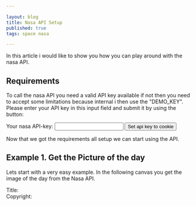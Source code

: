 ```yaml
---

layout: blog
title: Nasa API Setup
published: true
tags: space nasa

---
```


In this article i would like to show you how you can play around with the nasa API.

## Requirements

To call the nasa API you need a valid API key available if not then you need to accept some limitations because internal i then use the "DEMO_KEY".
Please enter your API key in this input field and submit it by using the button:
<div>
    <script>
    function setAPItoCookie(e) {
        let form = new FormData(e.target);
        let apikey = form.get("apikey");
        console.log(apikey)
    }
    </script>
    <form onsubmit="setAPItoCookie(event)">
        <label for="apikey">Your nasa API-key:</label>
        <input type="text" id="apikey" name="apikey">
        <input type="submit" value="Set api key to cookie">
    </form>
</div>

Now that we got the requirements all setup we can start using the API.

## Example 1. Get the Picture of the day

Lets start with a very easy example.
In the following canvas you get the image of the day from the Nasa API.


<div>
    <img id="picoftheday" style="width: 100%; height=auto;">
    <div>
    <div>
        Title: <span id="picoftheday_title"></span>
    </div>
    <div>
        Copyright: <span id="picoftheday_copyright"></span>
    </div>
    </div>
    <script>
    (async () => {
    let response = await fetch('https://api.nasa.gov/planetary/apod?api_key=DEMO_KEY');
    let res_parsed = await response.json();

    document.getElementById("picoftheday").src=res_parsed.hdurl;
    //set some metadata about the image
    document.getElementById('picoftheday_copyright').innerText = res_parsed.copyright
    document.getElementById('picoftheday_title').innerText = res_parsed.title

    })();
    </script>
</div>



